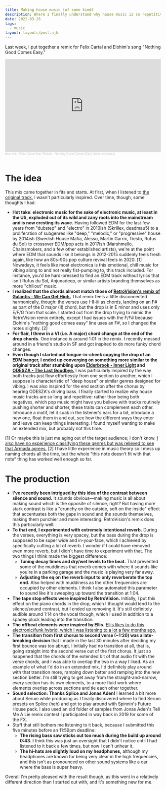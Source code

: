 ```yaml
---
title: Making house music (of some kind)
description: Where I finally understand why house music is so repetitive
date: 2022-03-26
tags:
  - music
layout: layouts/post.njk
---
```


Last week, I put together a remix for Felix Cartal and Elohim's song "Nothing Good Comes Easy."

<iframe width="100%" height="300" scrolling="no" frameborder="no" allow="autoplay" src="https://w.soundcloud.com/player/?url=https%3A//api.soundcloud.com/tracks/1237713478&color=%235c5c5c&auto_play=false&hide_related=true&show_comments=false&show_user=true&show_reposts=false&show_teaser=false&visual=true"></iframe><div style="font-size: 10px; color: #cccccc;line-break: anywhere;word-break: normal;overflow: hidden;white-space: nowrap;text-overflow: ellipsis; font-family: Interstate,Lucida Grande,Lucida Sans Unicode,Lucida Sans,Garuda,Verdana,Tahoma,sans-serif;font-weight: 100;"><a href="https://soundcloud.com/blueticksound" title="blue tick" target="_blank" style="color: #cccccc; text-decoration: none;">blue tick</a> · <a href="https://soundcloud.com/blueticksound/felix-cartal-feat-elohim-nothing-good-comes-easy-blue-tick-remix" title="Felix Cartal feat. Elohim - Nothing Good Comes Easy (blue tick remix)" target="_blank" style="color: #cccccc; text-decoration: none;">Felix Cartal feat. Elohim - Nothing Good Comes Easy (blue tick remix)</a></div><br />

# The idea
This mix came together in fits and starts. At first, when I listened to [the original track](https://www.youtube.com/watch?v=lyUB6iz6b1w), I wasn't particularly inspired. Over time, though, some thoughts I had:

* **Hot take: electronic music for the sake of electronic music, at least in the US, exploded out of its wild and zany roots into the mainstream and is now cresting its wave.** Having followed EDM for the last few years from "dubstep" and "electro" in 2010ish (Skrillex, deadmau5) to a proliferation of subgenres like "deep," "melodic," or "progressive" house by 2014ish (Swedish House Mafia, Alesso, Martin Garrix, Tiesto, Rufus du Sol) to crossover EDM/pop acts in 2017ish (Marshmello, Chainsmokers, and a few other established artists), we're at the point where EDM that sounds like it belongs in 2012-2015 suddenly feels fresh again, like how an 80s-90s pop culture revival feels in 2020. [1] Nowadays, it feels like most electronica is this emotional, chill music for vibing along to and not really fist-pumping to, this track included. For instance, you'd be hard-pressed to find an EDM track without lyrics that isn't Rufus du Sol, Anjunadeep, or similar artists branding themselves as more "chillout" music.
* **I realized that the chords almost match those of [RetroVision's remix of Galantis - We Can Get High.](https://www.youtube.com/watch?v=5PeYXJHi2HU)** That remix feels a little disconnected harmonically, though: the verses use I-II-iii as chords, landing on an F# as part of the D major (II) chord, but the drop is in E minor and uses only E/F/G from that scale. I started out from the drop trying to mimic the RetroVision remix entirely, except I had issues with the F/F# because Elohim's "nothing good comes easy" line uses an F#, so I changed the notes slightly. [2]
* **For flair, I threw in a VI (i.e. A major) chord change at the end of the drop chords.** One instance is around 1:01 in the remix. I recently messed around in a friend's studio in SF and got inspired to do more funky chord changes.
* **Even though I started out tongue-in-cheek copying the drop of an EDM banger, I ended up converging on something more similar to the original track after stumbling upon [Elderbrook - Inner Light](https://www.youtube.com/watch?v=4DPCHufDWJQ) and [ODESZA - The Last Goodbye.](https://www.youtube.com/watch?v=GpuUOl6ddVI)** I was particularly inspired by the way both tracks just flow effortlessly from one section to another, which I suppose is characteristic of "deep house" or similar genres designed for vibing.  I was also inspired for the end section after the chorus by hearing ODESZA's driving bass. I finally started to realize why house music tracks are so long and repetitive: rather than being both negatives, which pop music might have you believe with tracks routinely pushing shorter and shorter, these traits can complement each other. Introduce a motif, let it soak in the listener's ears for a bit, introduce a new one, float them in and out, see how the different ways they enter and leave can keep things interesting. I found myself wanting to make an extended mix, but probably not this time.

[1] Or maybe this is just me aging out of the target audience; I don't know. [I also have no experience classifying these genres but was relieved to see that Armada agrees.](https://www.armadamusic.com/news/house-music)
[2] I have little experience in music theory so I mess up naming chords all the time, but the whole "this note doesn't fit with that note" thing has worked well enough so far.

# The production
* **I've recently been intrigued by this idea of the contrast between silence and sound.** It sounds obvious—making music is all about making sound which is the opposite of silence, right? But having more stark contrast is like a "crunchy on the outside, soft on the inside" effect that accentuates both the gaps in sound and the sounds themselves, making them punchier and more interesting. RetroVision's remix does this particularly well.
* **To that end, I experimented with extremely intentional reverb.** During the verses, everything is very spacey, but the bass during the drop is supposed to be super wide and in-your-face, which I achieved by specifically cutting a lot of reverb. I wonder if I could have removed even more reverb, but I didn't have time to experiment with that. The two things I think made the biggest difference:
  - **Tuning decay times and dry/wet levels to the beat.** That prevented some of the muddiness that reverb comes with where it sounds like you're in a parking garage and the music is playing very far away.
  - **Adjusting the eq on the reverb input to only reverberate the top end.** Also helped with muddiness as the other frequencies are occupied by other elements. I think I also automated this parameter to sound like it's sweeping up toward the transition at 1:04.
* **The tape stop effects were inspired by RetroVision.** Initially, I put this effect on the piano chords in the drop, which I thought would lend to the silence/sound contrast, but I ended up removing it. It's still definitely audible around 1:14 on the vocal though, which I used in addition to a spacey pluck leading into the transition.
* **The offbeat elements were inspired by Ellis.** [Ellis likes to do this electronic/funk hybrid, which I was listening to a lot a few months ago.](https://www.youtube.com/watch?v=2M74T8ixh94)
* **The transition from first chorus to second verse (~1:20) was a late-breaking decision** that I made in the last 30 minutes after deciding my first bounce was too abrupt. I initially had no transition at all, that is, going straight into the second verse out of the first chorus. It just so happened that the chords of the extended bit of that audio fit with the verse chords, and I was able to overlap the two in a way I liked. As an example of what I'd do in an extended mix, I'd definitely play around with that transition more, ramping down better and ramping into the new section better. I'm still trying to get away from the straight-and-narrow, every section has its own elements, to a more fluid work where elements overlap across sections and tie each other together.
* **Sound selection: Thanks Splice and Jonas Aden!** I learned a bit more about Serum while producing as I finally discovered where to find Serum presets on Splice (heh) and got to play around with Spinnin's Future House pack. I also used an old folder of samples from Jonas Aden's Tell Me A Lie remix contest I participated in way back in 2019 for some of the FX.
* Stuff that still bothers me listening to it back, because I submitted this five minutes before an 11:59pm deadline:
  - **The rising bass saw sticks out too much during the build up around 0:43.** I think this was just an oversight that I didn't notice until I had listened to it back a few times, but now I can't unhear it.
  - **The hi-hats are slightly loud on my headphones,** although my headphones are known for being very clear in the high frequencies, and this isn't as pronounced on other sound systems like a car where the bass is super heavy.

Overall I'm pretty pleased with the result though, as this went in a relatively different direction than I started out with, and it's something new for me.
